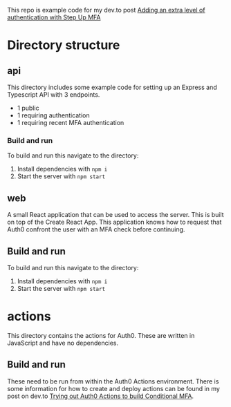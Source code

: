 This repo is example code for my dev.to post [Adding an extra level of authentication with Step Up MFA](https://dev.to/kleeut/adding-an-extra-level-of-authentication-with-step-up-mfa-95j)

# Directory structure

## api

This directory includes some example code for setting up an Express and Typescript API with 3 endpoints.

- 1 public
- 1 requiring authentication
- 1 requiring recent MFA authentication

### Build and run

To build and run this navigate to the directory:

1. Install dependencies with `npm i`
2. Start the server with `npm start`

## web

A small React application that can be used to access the server. This is built on top of the Create React App. This application knows how to request that Auth0 confront the user with an MFA check before continuing.

## Build and run

To build and run this navigate to the directory:

1. Install dependencies with `npm i`
2. Start the server with `npm start`

# actions

This directory contains the actions for Auth0. These are written in JavaScript and have no dependencies.

## Build and run

These need to be run from within the Auth0 Actions environment.
There is some information for how to create and deploy actions can be found in my post on dev.to [Trying out Auth0 Actions to build Conditional MFA](https://dev.to/kleeut/trying-out-auth0-actions-to-build-conditional-mfa-371k).
